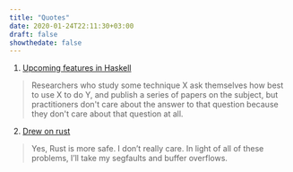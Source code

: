 ```yaml
---
title: "Quotes"
date: 2020-01-24T22:11:30+03:00
draft: false
showthedate: false
---
```

1. [Upcoming features in Haskell](https://news.ycombinator.com/item?id=22137601)
> Researchers who study some technique X ask themselves how best to use X to do Y, and publish a series of papers on the subject, but practitioners don't care about the answer to that question because they don't care about that question at all.

2. [Drew on rust](https://drewdevault.com/2019/03/25/Rust-is-not-a-good-C-replacement.html)
> Yes, Rust is more safe. I don’t really care. In light of all of these problems, I’ll take my segfaults and buffer overflows.
